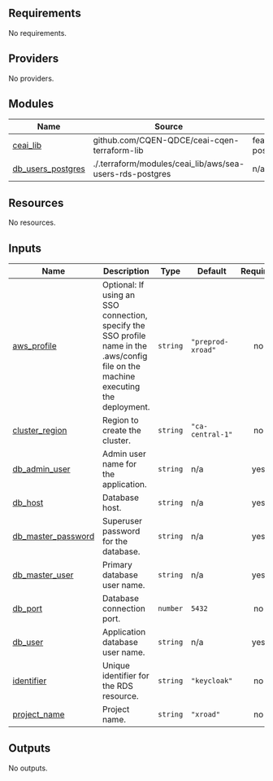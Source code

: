 ## Requirements

No requirements.

## Providers

No providers.

## Modules

| Name | Source | Version |
|------|--------|---------|
| <a name="module_ceai_lib"></a> [ceai\_lib](#module\_ceai\_lib) | github.com/CQEN-QDCE/ceai-cqen-terraform-lib | feature/users-postgres |
| <a name="module_db_users_postgres"></a> [db\_users\_postgres](#module\_db\_users\_postgres) | ./.terraform/modules/ceai_lib/aws/sea-users-rds-postgres | n/a |

## Resources

No resources.

## Inputs

| Name | Description | Type | Default | Required |
|------|-------------|------|---------|:--------:|
| <a name="input_aws_profile"></a> [aws\_profile](#input\_aws\_profile) | Optional: If using an SSO connection, specify the SSO profile name in the .aws/config file on the machine executing the deployment. | `string` | `"preprod-xroad"` | no |
| <a name="input_cluster_region"></a> [cluster\_region](#input\_cluster\_region) | Region to create the cluster. | `string` | `"ca-central-1"` | no |
| <a name="input_db_admin_user"></a> [db\_admin\_user](#input\_db\_admin\_user) | Admin user name for the application. | `string` | n/a | yes |
| <a name="input_db_host"></a> [db\_host](#input\_db\_host) | Database host. | `string` | n/a | yes |
| <a name="input_db_master_password"></a> [db\_master\_password](#input\_db\_master\_password) | Superuser password for the database. | `string` | n/a | yes |
| <a name="input_db_master_user"></a> [db\_master\_user](#input\_db\_master\_user) | Primary database user name. | `string` | n/a | yes |
| <a name="input_db_port"></a> [db\_port](#input\_db\_port) | Database connection port. | `number` | `5432` | no |
| <a name="input_db_user"></a> [db\_user](#input\_db\_user) | Application database user name. | `string` | n/a | yes |
| <a name="input_identifier"></a> [identifier](#input\_identifier) | Unique identifier for the RDS resource. | `string` | `"keycloak"` | no |
| <a name="input_project_name"></a> [project\_name](#input\_project\_name) | Project name. | `string` | `"xroad"` | no |

## Outputs

No outputs.
